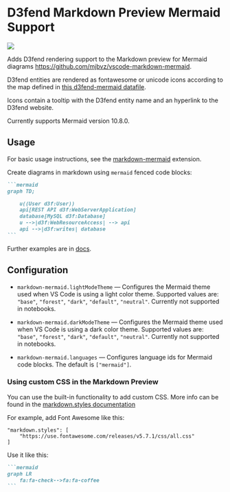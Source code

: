 # D3fend Markdown Preview Mermaid Support

[![](https://vsmarketplacebadges.dev/version/ioggstream.d3fend-markdown-mermaid.png)](https://marketplace.visualstudio.com/items?itemName=ioggstream.d3fend-markdown-mermaid)

Adds D3fend rendering support to the Markdown preview for Mermaid diagrams https://github.com/mjbvz/vscode-markdown-mermaid.

D3fend entities are rendered as fontawesome or unicode icons according to the map defined in [this d3fend-mermaid datafile](https://github.com/ioggstream/d3fend-mermaid/blob/10.8.637/packages/mermaid/src/dagre-wrapper/d3fendData.js).

Icons contain a tooltip with the D3fend entity name
and an hyperlink to the D3fend website.

Currently supports Mermaid version 10.8.0.

## Usage

For basic usage instructions, see the [markdown-mermaid](https://github.com/mjbvz/vscode-markdown-mermaid) extension.

Create diagrams in markdown using `mermaid` fenced code blocks:

~~~markdown
```mermaid
graph TD;

    u((User d3f:User))
    api[REST API d3f:WebServerApplication]
    database[MySQL d3f:Database]
    u -->|d3f:WebResourceAccess| --> api
    api -->|d3f:writes| database
```
~~~

Further examples are in [docs](./docs).

## Configuration

- `markdown-mermaid.lightModeTheme` — Configures the Mermaid theme used when VS Code is using a light color theme. Supported values are: `"base"`, `"forest"`, `"dark"`, `"default"`, `"neutral"`. Currently not supported in notebooks.

- `markdown-mermaid.darkModeTheme` — Configures the Mermaid theme used when VS Code is using a dark color theme. Supported values are: `"base"`, `"forest"`, `"dark"`, `"default"`, `"neutral"`. Currently not supported in notebooks.

- `markdown-mermaid.languages` — Configures language ids for Mermaid code blocks. The default is `["mermaid"]`.

### Using custom CSS in the Markdown Preview

You can use the built-in functionality to add custom CSS. More info can be found in the [markdown.styles documentation](https://code.visualstudio.com/Docs/languages/markdown#_using-your-own-css)

For example, add Font Awesome like this:

```
"markdown.styles": [
    "https://use.fontawesome.com/releases/v5.7.1/css/all.css"
]
```

Use it like this:

~~~markdown
```mermaid
graph LR
    fa:fa-check-->fa:fa-coffee
```
~~~
